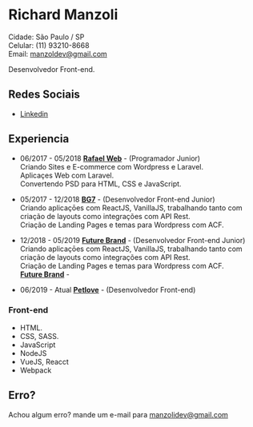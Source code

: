 # Richard Manzoli

Cidade: São Paulo / SP<br>
Celular: (11) 93210-8668<br>
Email: manzoldev@gmail.com

Desenvolvedor Front-end.

## Redes Sociais

- [Linkedin](https://www.linkedin.com/in/richard-manzoli)

## Experiencia

- 06/2017 - 05/2018 **[Rafael Web](http://www.rafaelweb.com.br/2017/)** -
  (Programador Junior)<br>
  Criando Sites e E-commerce com Wordpress e Laravel.<br>
  Aplicaçes Web com Laravel.<br>
  Convertendo PSD para HTML, CSS e JavaScript.<br>

- 05/2017 - 12/2018 **[BG7](http://www.bg7.com.br/pt/)** -
  (Desenvolvedor Front-end Junior)<br>
  Criando aplicaçōes com ReactJS, VanillaJS, trabalhando tanto com criação de layouts como integrações com API Rest.<br>
  Criação de Landing Pages e temas para Wordpress com ACF.<br>

* 12/2018 - 05/2019 **[Future Brand](https://www.futurebrand.com/br)** -
  (Desenvolvedor Front-end Junior)<br>
  Criando aplicaçōes com ReactJS, VanillaJS, trabalhando tanto com criação de layouts como integrações com API Rest.<br>
  Criação de Landing Pages e temas para Wordpress com ACF.<br>**[Future Brand](https://www.futurebrand.com/br)** -
  
* 06/2019 - Atual **[Petlove](https://www.petlove.com/br)** -
  (Desenvolvedor Front-end)<br>

### Front-end

- HTML.
- CSS, SASS.
- JavaScript
- NodeJS
- VueJS, Reacct
- Webpack

## Erro?

Achou algum erro? mande um e-mail para manzolidev@gmail.com
